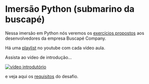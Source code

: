 # Imersão Python (submarino da buscapé)

Nessa imersão em Python nós veremos os [exercícios propostos](https://github.com/buscape-company/exercicios/)
aos desenvolvedores da empresa Buscapé Company.

Há uma [playlist](https://www.youtube.com/playlist?list=PL4-j1jp_g6Dtf3oJkjxK82tz_iVAIw6U-) no youtube com cada vídeo aula.

Assista ao vídeo de introdução...

[![vídeo introdutório](submarino-da-buscape/01.png )](https://youtu.be/rWe12L0YNQk)

e veja aqui os [requisitos](requisitos.md) do desafio.
